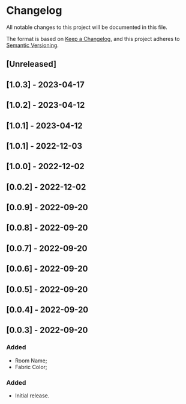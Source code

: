 # Changelog

All notable changes to this project will be documented in this file.

The format is based on [Keep a Changelog](https://keepachangelog.com/en/1.0.0/),
and this project adheres to [Semantic Versioning](https://semver.org/spec/v2.0.0.html).

## [Unreleased]

## [1.0.3] - 2023-04-17

## [1.0.2] - 2023-04-12

## [1.0.1] - 2023-04-12

## [1.0.1] - 2022-12-03

## [1.0.0] - 2022-12-02

## [0.0.2] - 2022-12-02

## [0.0.9] - 2022-09-20

## [0.0.8] - 2022-09-20

## [0.0.7] - 2022-09-20

## [0.0.6] - 2022-09-20

## [0.0.5] - 2022-09-20

## [0.0.4] - 2022-09-20

## [0.0.3] - 2022-09-20
### Added
- Room Name;
- Fabric Color;

### Added
- Initial release.
